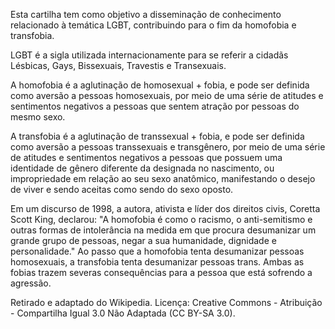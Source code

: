 Esta cartilha tem como objetivo a disseminação de conhecimento relacionado à temática LGBT, contribuindo para o fim da homofobia e transfobia. 

LGBT é a sigla utilizada internacionamente para se referir a cidadãs Lésbicas, Gays, Bissexuais, Travestis e Transexuais. 

A homofobia é a aglutinação de homosexual + fobia, e pode ser definida como aversão a pessoas homosexuais, por meio de uma série de atitudes e sentimentos negativos a pessoas que sentem atração por pessoas do mesmo sexo.

A transfobia é a aglutinação de transsexual + fobia, e pode ser definida como aversão a pessoas transsexuais e transgênero, por meio de uma série de atitudes e sentimentos negativos a pessoas que possuem uma identidade de gênero diferente da designada no nascimento, ou impropriedade em relação ao seu sexo anatômico, manifestando o desejo de viver e sendo aceitas como sendo do sexo oposto.

Em um discurso de 1998, a autora, ativista e líder dos direitos civis, Coretta Scott King, declarou: "A homofobia é como o racismo, o anti-semitismo e outras formas de intolerância na medida em que procura desumanizar um grande grupo de pessoas, negar a sua humanidade, dignidade e personalidade." Ao passo que a homofobia tenta desumanizar pessoas homosexuais, a transfobia tenta desumanizar pessoas trans. Ambas as fobias trazem severas consequências para a pessoa que está sofrendo a agressão.

Retirado e adaptado do Wikipedia.
Licença:  Creative Commons - Atribuição - Compartilha Igual 3.0 Não Adaptada (CC BY-SA 3.0).